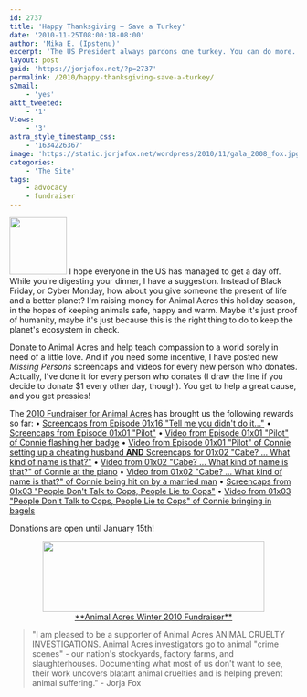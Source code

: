 ```yaml
---
id: 2737
title: 'Happy Thanksgiving — Save a Turkey'
date: '2010-11-25T08:00:18-08:00'
author: 'Mika E. (Ipstenu)'
excerpt: 'The US President always pardons one turkey. You can do more.'
layout: post
guid: 'https://jorjafox.net/?p=2737'
permalink: /2010/happy-thanksgiving-save-a-turkey/
s2mail:
    - 'yes'
aktt_tweeted:
    - '1'
Views:
    - '3'
astra_style_timestamp_css:
    - '1634226367'
image: 'https://static.jorjafox.net/wordpress/2010/11/gala_2008_fox.jpg'
categories:
    - 'The Site'
tags:
    - advocacy
    - fundraiser
---
```


<img src="//static.jorjafox.net/wordpress/2010/11/gala_2008_fox-100x100.jpg" alt="" title="gala_2008_fox" width="100" height="100" class="alignleft size-thumbnail wp-image-2682" /> I hope everyone in the US has managed to get a day off.  While you're digesting your dinner, I have a suggestion.  Instead of Black Friday, or Cyber Monday, how about you give someone the present of life and a better planet?  I'm raising money for Animal Acres this holiday season, in the hopes of keeping animals safe, happy and warm.  Maybe it's just proof of humanity, maybe it's just because this is the right thing to do to keep the planet's ecosystem in check.

Donate to Animal Acres and help teach compassion to a world sorely in need of a little love.  And if you need some incentive, I have posted new _Missing Persons_ screencaps and videos for every new person who donates.  Actually, I've done it for every person who donates (I draw the line if you decide to donate $1 every other day, though).  You get to help a great cause, and you get pressies!

The <a href="https://jorjafox.net/blog/2010-fundraiser-for-animal-acres/">2010 Fundraiser for Animal Acres</a> has brought us the following rewards so far:
&bull; <a href="https://jorjafox.net/blog/incentive-missing-persons-01x16-screencaps/">Screencaps from Episode 01x16 "Tell me you didn't do it..."</a>
&bull; <a href="https://jorjafox.net/blog/incentive-missing-persons-01x01-pilot-screencaps/">Screencaps from Episode 01x01 "Pilot"</a>
&bull; <a href="https://jorjafox.net/blog/incentive-3-missing-persons-pilot-vid-clip/">Video from Episode 01x01 "Pilot" of Connie flashing her badge</a>
&bull;  <a href="https://jorjafox.net/blog/incentive-4-and-5-video-clip-01x01-and-screencaps-01x02/">Video from Episode 01x01 "Pilot" of Connie setting up a cheating husband **AND** Screencaps for 01x02 "Cabe? ... What kind of name is that?"</a>
&bull; <a href="https://jorjafox.net/blog/incentive-6-connie-plays-mozart-video-clip-01x02/">Video from 01x02 "Cabe? ... What kind of name is that?" of Connie at the piano</a>
&bull; <a href="https://jorjafox.net/blog/incentive-7-connie-gets-asked-on-a-date-01x02/">Video from 01x02 "Cabe? ... What kind of name is that?" of Connie being hit on by a married man</a>
&bull; <a href="https://jorjafox.net/blog/incentive-8-screencaps-for-missing-persons-01x03/">Screencaps from 01x03 "People Don't Talk to Cops, People Lie to Cops"</a>
&bull; <a href="https://jorjafox.net/blog/incentive-9-video-clip-for-missing-persons-01x03/">Video from 01x03 "People Don't Talk to Cops, People Lie to Cops" of Connie bringing in bagels</a>

Donations are open until January 15th!
<center><a href="http://www.crowdrise.com/jfo-animalacres2010/fundraiser/jorjafoxonline"><img src="//static.jorjafox.net/wordpress/2010/11/crowdrise.jpg" alt="" title="crowdrise" width="388" height="124" class="aligncenter size-full wp-image-2683" /><br />**Animal Acres Winter 2010 Fundraiser**</a></center>

<blockquote>"I am pleased to be a supporter of Animal Acres ANIMAL CRUELTY INVESTIGATIONS. Animal Acres investigators go to animal "crime scenes" - our nation's stockyards, factory farms, and slaughterhouses. Documenting what most of us don't want to see, their work uncovers blatant animal cruelties and is helping prevent animal suffering." - Jorja Fox </blockquote>
